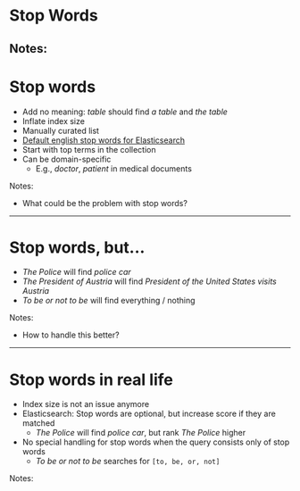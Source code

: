 # Stop Words

Notes:
---

# Stop words

* Add no meaning: *table* should find *a table* and *the table*
* Inflate index size
* Manually curated list
* [Default english stop words for Elasticsearch](https://github.com/apache/lucene/blob/main/lucene/analysis/common/src/java/org/apache/lucene/analysis/en/EnglishAnalyzer.java#L48)
* Start with top terms in the collection
* Can be domain-specific
    * E.g., *doctor*, *patient* in medical documents

Notes:

* What could be the problem with stop words?

---

# Stop words, but...

* *The Police* will find *police car*
* *The President of Austria* will find *President of the United States visits Austria*
* *To be or not to be* will find everything / nothing

Notes:

* How to handle this better?

---

# Stop words in real life

* Index size is not an issue anymore
* Elasticsearch: Stop words are optional, but increase score if they are matched
    * *The Police* will find *police car*, but rank *The Police* higher
* No special handling for stop words when the query consists only of stop words
    * *To be or not to be* searches for `[to, be, or, not]`

Notes:
